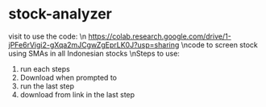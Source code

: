 # stock-analyzer
visit to use the code: \n
https://colab.research.google.com/drive/1-jPFe6rVigi2-gXqa2mJCgwZgEprLK0J?usp=sharing
\ncode to screen stock using SMAs in all Indonesian stocks
\nSteps to use:
1. run each steps
2. Download when prompted to
3. run the last step
4. download from link in the last step
